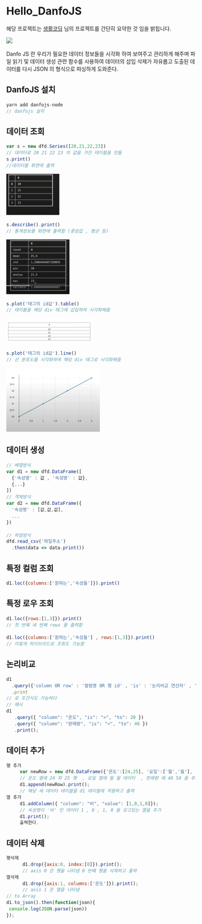 # Hello_DanfoJS

해당 프로젝트는 <a href="https://www.youtube.com/user/egoing2">생활코딩</a> 님의 프로젝트를 간단히 요약한 것 임을 밝힙니다.

<img src="https://yt3.ggpht.com/ytc/AAUvwnixTZaU4vgEH-Zb3w4ZSTu9rrBCa7TM1puxT5PT=s48-c-k-c0xffffffff-no-rj-mo"/>

Danfo JS 란 우리가 필요한 데이터 정보들을 시각화 하여 보여주고 관리하게 해주며 파일 읽기 및 데이터 생성 관련 함수를 사용하여 데이터의 삽입 삭제가 자유롭고 도출된 데이터를 다시 JSON 의 형식으로 파싱하게 도와준다.

## DanfoJS 설치

```javascript
yarn add danfojs-node
// danfojs 설치
```

## 데이터 조회

```javascript
var s = new dfd.Series([20,21,22,23])
// 데이터로 20 21 22 23 의 값을 가진 테이블을 만듦
s.print()
//데이터를 화면에 출력
```

<img src="./danfojs_Table.png" />

```javascript
s.describe().print()
// 통계정보를 화면에 출력함 (중앙값 , 평균 등)
```

<img src="./danfojs_Desc.png" />

```javascript
s.plot('태그의 id값').table()
// 테이블을 해당 div 태그에 삽입하여 시각화해줌
```

<img src="./danfo_plotTable.png" />

```javascript
s.plot('태그의 id값').line()
// 선 분포도를 시각화하여 해당 div 태그로 시각화해줌
```

<img src="./danfo_plotLine.png" />

## 데이터 생성

```javascript
// 배열방식
var d1 = new dfd.DataFrame([
  {'속성명' : 값 , '속성명' : 값},
  {...}
])
// 객체방식
var d2 = new dfd.DataFrame({
  '속성명' : [값,값,값],
  ...
})

// 파일방식
dfd.read_csv('파일주소')
  .then(data => data.print())
```

## 특정 컬럼 조회

```javascript
d1.loc({columns:['원하는','속성들']}).print()
```

## 특정 로우 조회

```javascript
d1.loc({rows:[1,3]}).print()
// 첫 번째 세 번째 rows 를 출력함

d1.loc({columns:['원하는','속성들'] , rows:[1,3]}).print()
// 이렇게 하이브리드로 조회도 가능함
```

## 논리비교

```javascript
d1
  .query({'column OR row' : '컬럼명 OR 행 id' , 'is' : '논리비교 연산자' , 'to' : 조건})
  .print
// 로 조건식도 가능하다
// 예시
d1
   .query({ "column": "온도", "is": ">", "to": 20 })
   .query({ "column": "판매량", "is": "<", "to": 46 })
   .print();
```

## 데이터 추가

```javascript
행 추가
     var newRow = new dfd.DataFrame({'온도':[24,25], '요일':['월','월'], '판매량':[48,50]});
     // 온도 열에 24 와 25 행  , 요일 열에 월 월 데이터  , 판매량 에 48 50 을 추가한다.
     d1.append(newRow).print();
     // 해당 새 데이터 테이블을 d1 테이블에 적용하고 출력
열 추가
     d1.addColumn({ "column": "비", "value": [1,0,1,0]});
     // 속성명이 '비' 인 데이터 1 , 0 , 1, 0 을 갖고있는 열을 추가
     d1.print();
     출력한다.
```

## 데이터 삭제

```javascript
행삭제
      d1.drop({axis:0, index:[0]}).print();
      // axis 0 은 행을 나타냄 0 번째 행을 삭제하고 출력
열삭제
      d1.drop({axis:1, columns:['온도']}).print();
      // axis 1 은 열을 나타냄
// to Array
d1.to_json().then(function(json){
 console.log(JSON.parse(json))
});
      
```

